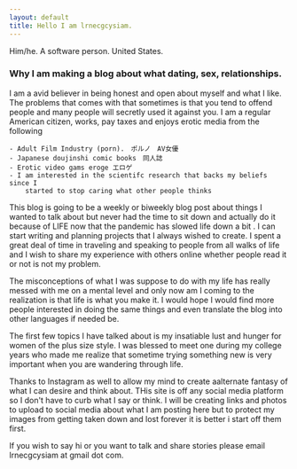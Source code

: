 ```yaml
---
layout: default
title: Hello I am lrnecgcysiam.
---
```


Him/he. A software person. United States.

### Why I am making a blog about what dating, sex, relationships.


I am a avid believer in being honest and open about myself and what I like. The problems that comes with that sometimes is that you
tend to offend people and many people will secretly used it against you. I am a regular American citizen, works, pay taxes and enjoys
erotic media from the following

    - Adult Film Industry (porn).　ポルノ　AV女優　
    - Japanese doujinshi comic books　同人誌
    - Erotic video gams eroge エロゲ
    - I am interested in the scientifc research that backs my beliefs since I 
        started to stop caring what other people thinks


This blog is going to be a weekly or biweekly blog post about things I wanted to talk about  but never had the time to 
sit down and actually do it because of LIFE now that the pandemic has slowed life down a bit . I can start writing 
and planning projects  that I always wished to create.  I spent a great deal of time in  traveling and speaking to people 
from all walks of life and I wish to share my experience with others online whether people read it or not is not my problem.

The misconceptions of what I was suppose to do with my life has really messed with me on a mental level and  only now am 
I coming to the realization is that life is what you make it. I  would hope I would find more people interested in doing the same 
things and even translate the blog into other languages if needed be.

The first few topics I have talked about is my insatiable lust and hunger for women of the plus size  style. I was blessed to 
meet one  during my college years who made me realize that  sometime trying something new is very important when you are  wandering 
through life.

Thanks to Instagram as well to allow my mind to create aalternate  fantasy of what I can desire and think about. 
THis site is off any social media platform so I don't have to curb what I say or think. I will be creating links 
and photos to upload to social media about what I am posting here but to protect my images from getting taken down and lost 
forever it is better i start off them first.

If you  wish to say hi or you want to talk  and share stories please  email lrnecgcysiam at gmail dot com.
